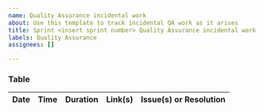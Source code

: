 ```yaml
---
name: Quality Assurance incidental work
about: Use this template to track incidental QA work as it arises
title: Sprint <insert sprint number> Quality Assurance incidental work
labels: Quality Assurance
assignees: []

---
```


### Table
| Date | Time | Duration | Link(s) | Issue(s) or Resolution |
| -- | -- | -- | -- | -- |
